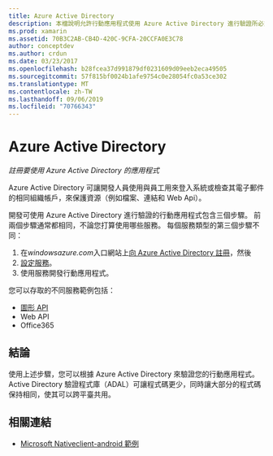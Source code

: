 ```yaml
---
title: Azure Active Directory
description: 本檔說明允許行動應用程式使用 Azure Active Directory 進行驗證所必須遵循的步驟。
ms.prod: xamarin
ms.assetid: 70B3C2AB-CB4D-420C-9CFA-20CCFA0E3C78
author: conceptdev
ms.author: crdun
ms.date: 03/23/2017
ms.openlocfilehash: b28fcea37d991879df0231609d09eeb2eca49505
ms.sourcegitcommit: 57f815bf0024b1afe9754c0e28054fc0a53ce302
ms.translationtype: MT
ms.contentlocale: zh-TW
ms.lasthandoff: 09/06/2019
ms.locfileid: "70766343"
---
```

# <a name="azure-active-directory"></a>Azure Active Directory

_註冊要使用 Azure Active Directory 的應用程式_

Azure Active Directory 可讓開發人員使用與員工用來登入系統或檢查其電子郵件的相同組織帳戶，來保護資源（例如檔案、連結和 Web Api）。

開發可使用 Azure Active Directory 進行驗證的行動應用程式包含三個步驟。
前兩個步驟通常都相同，不論您打算使用哪些服務。 每個服務類型的第三個步驟不同：

  1. 在*windowsazure.com*入口網站上[向 Azure Active Directory 註冊](~/cross-platform/data-cloud/active-directory/get-started/register.md)，然後
  2. [設定服務](~/cross-platform/data-cloud/active-directory/get-started/configure.md)。
  3. 使用服務開發行動應用程式。

您可以存取的不同服務範例包括：

- [圖形 API](~/cross-platform/data-cloud/active-directory/graph.md)
- Web API
- Office365

## <a name="conclusion"></a>結論

使用上述步驟，您可以根據 Azure Active Directory 來驗證您的行動應用程式。 Active Directory 驗證程式庫（ADAL）可讓程式碼更少，同時讓大部分的程式碼保持相同，使其可以跨平臺共用。

## <a name="related-links"></a>相關連結

- [Microsoft Nativeclient-android 範例](https://github.com/AzureADSamples/NativeClient-MultiTarget-DotNet)
